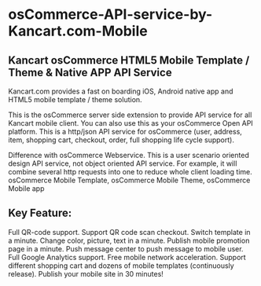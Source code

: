 osCommerce-API-service-by-Kancart.com-Mobile
=========================================

Kancart osCommerce HTML5 Mobile Template / Theme & Native APP API Service
-----------------------------------------
Kancart.com provides a fast on boarding iOS, Android native app and HTML5 mobile template / theme solution.

This is the osCommerce server side extension to provide API service for all Kancart mobile client. You can also use this as your osCommerce Open API platform. This is a http/json API service for osCommerce (user, address, item, shopping cart, checkout, order, full shopping life cycle support).

Difference with osCommerce Webservice. This is a user scenario oriented design API service, not object oriented API service. For example, it will combine several http requests into one to reduce whole client loading time.
osCommerce Mobile Template, osCommerce Mobile Theme, osCommerce Mobile app

Key Feature:
------------
Full QR-code support. Support QR code scan checkout.
Switch template in a minute. Change color, picture, text in a minute.
Publish mobile promotion page in a minute.
Push message center to push message to mobile user.
Full Google Analytics support.
Free mobile network acceleration.
Support different shopping cart and dozens of mobile templates (continuously release).
Publish your mobile site in 30 minutes!

